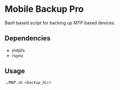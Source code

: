 # Mobile Backup Pro


Bash based script for backing up MTP based devices.


## Dependencies

- jmtpfs
- rsync

## Usage 

```
./MBP.sh <backup_dir>
````
